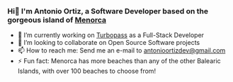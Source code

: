 ### Hi👋 I'm Antonio Ortiz, a Software Developer based on the gorgeous island of [Menorca](https://en.wikipedia.org/wiki/Menorca)

- 🔭 I’m currently working on [Turbopass](https://turbopass.com) as a Full-Stack Developer
- 👯 I’m looking to collaborate on Open Source Software projects
- 📫 How to reach me: Send me an e-mail to [antonioortizdev@gmail.com](mailto:antonioortizdev@gmail.com)
- ⚡ Fun fact: Menorca has more beaches than any of the other Balearic Islands, with over 100 beaches to choose from!

<!--
**antonioortizdev/antonioortizdev** is a ✨ _special_ ✨ repository because its `README.md` (this file) appears on your GitHub profile.

Here are some ideas to get you started:

- 🔭 I’m currently working on ...
- 🌱 I’m currently learning ...
- 👯 I’m looking to collaborate on ...
- 🤔 I’m looking for help with ...
- 💬 Ask me about ...
- 📫 How to reach me: ...
- 😄 Pronouns: ...
- ⚡ Fun fact: ...
-->
